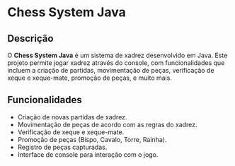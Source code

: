 # Chess System Java
## Descrição
O **Chess System Java** é um sistema de xadrez desenvolvido em Java. Este projeto permite jogar xadrez através do console, com funcionalidades que incluem a criação de partidas, movimentação de peças, verificação de xeque e xeque-mate, promoção de peças, e muito mais.

## Funcionalidades
- Criação de novas partidas de xadrez.
- Movimentação de peças de acordo com as regras do xadrez.
- Verificação de xeque e xeque-mate.
- Promoção de peças (Bispo, Cavalo, Torre, Rainha).
- Registro de peças capturadas.
- Interface de console para interação com o jogo.

